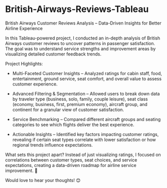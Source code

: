 # British-Airways-Reviews-Tableau
British Airways Customer Reviews Analysis – Data-Driven Insights for Better Airline Experience

In this Tableau-powered project, I conducted an in-depth analysis of British Airways customer reviews to uncover patterns in passenger satisfaction. The goal was to understand service strengths and improvement areas by visualizing detailed customer feedback trends.

Project Highlights:

  - Multi-Faceted Customer Insights – Analyzed ratings for cabin staff, food, entertainment, ground service, seat comfort, and overall value to assess customer experience.

  - Advanced Filtering & Segmentation – Allowed users to break down data by traveler type (business, solo, family, couple leisure), seat class (economy, business, first, premium economy), aircraft group, and continent for a granular view of     customer satisfaction.

  - Service Benchmarking – Compared different aircraft groups and seating categories to see which flights deliver the best experience.

  - Actionable Insights – Identified key factors impacting customer ratings, revealing if certain seat types correlate with lower satisfaction or how regional trends influence expectations.

What sets this project apart? Instead of just visualizing ratings, I focused on correlations between customer types, seat choices, and service expectations, creating a data-driven roadmap for airline service improvement. 🚀

Would love to hear your thoughts! 😊
